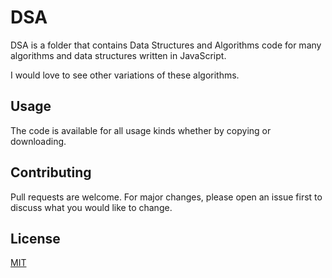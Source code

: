 # DSA
DSA is a folder that contains Data Structures and Algorithms code for many algorithms and data structures written in JavaScript.

I would love to see other variations of these algorithms.


## Usage

The code is available for all usage kinds whether by copying or downloading.

## Contributing

Pull requests are welcome. For major changes, please open an issue first
to discuss what you would like to change.



## License

[MIT](https://choosealicense.com/licenses/mit/)
